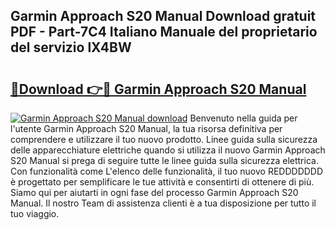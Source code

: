 ## Garmin Approach S20 Manual Download gratuit PDF - Part-7C4 Italiano Manuale del proprietario del servizio lX4BW

# <h2><a href="http://df9o5z.blite.top/?on=Garmin+Approach+S20+Manual">🔗Download 👉🔴 Garmin Approach S20 Manual</a></h2>

[![Garmin Approach S20 Manual download](https://i.imgur.com/lujVjoI.png)](http://df9o5z.blite.top/?on=Garmin+Approach+S20+Manual)
Benvenuto nella guida per l'utente Garmin Approach S20 Manual, la tua risorsa definitiva per comprendere e utilizzare il tuo nuovo prodotto. Linee guida sulla sicurezza delle apparecchiature elettriche quando si utilizza il nuovo Garmin Approach S20 Manual si prega di seguire tutte le linee guida sulla sicurezza elettrica. Con funzionalità come L'elenco delle funzionalità, il tuo nuovo REDDDDDDD è progettato per semplificare le tue attività e consentirti di ottenere di più. Siamo qui per aiutarti in ogni fase del processo Garmin Approach S20 Manual. Il nostro Team di assistenza clienti è a tua disposizione per tutto il tuo viaggio.
